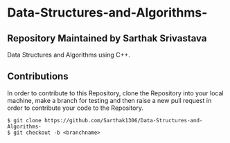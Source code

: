 # Data-Structures-and-Algorithms-
## Repository Maintained by Sarthak Srivastava


Data Structures and Algorithms using C++.

## Contributions
In order to contribute to this Repository, clone the Repository into your
local machine, make a branch for testing and then raise a new pull request
in order to contribute your code to the Repository.

```
$ git clone https://github.com/Sarthak1306/Data-Structures-and-Algorithms-
$ git checkout -b <branchname>
```
